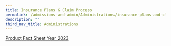 ```yaml
---
title: Insurance Plans & Claim Process
permalink: /admissions-and-admin/Administrations/insurance-plans-and-claim/
description: ""
third_nav_title: Administrations
---
```

[Product Fact Sheet Year 2023](/files/Product-Fact-Sheet-Year-2023.pdf)